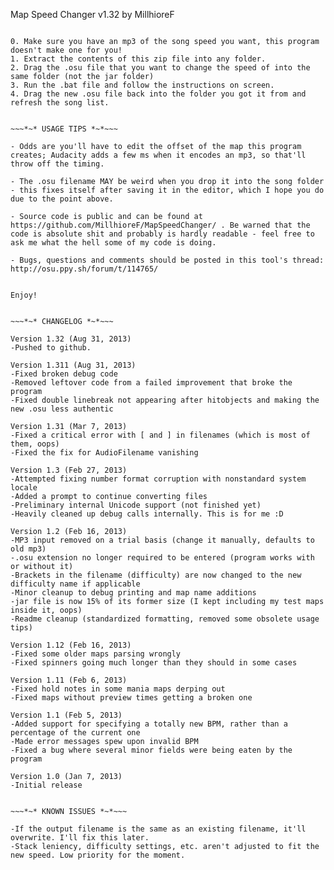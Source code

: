 Map Speed Changer v1.32
by MillhioreF


~~~*~* HOW TO USE *~*~~~

0. Make sure you have an mp3 of the song speed you want, this program doesn't make one for you!
1. Extract the contents of this zip file into any folder.
2. Drag the .osu file that you want to change the speed of into the same folder (not the jar folder)
3. Run the .bat file and follow the instructions on screen.
4. Drag the new .osu file back into the folder you got it from and refresh the song list.


~~~*~* USAGE TIPS *~*~~~

- Odds are you'll have to edit the offset of the map this program creates; Audacity adds a few ms when it encodes an mp3, so that'll throw off the timing.

- The .osu filename MAY be weird when you drop it into the song folder - this fixes itself after saving it in the editor, which I hope you do due to the point above.

- Source code is public and can be found at https://github.com/MillhioreF/MapSpeedChanger/ . Be warned that the code is absolute shit and probably is hardly readable - feel free to ask me what the hell some of my code is doing.

- Bugs, questions and comments should be posted in this tool's thread: http://osu.ppy.sh/forum/t/114765/


Enjoy!


~~~*~* CHANGELOG *~*~~~

Version 1.32 (Aug 31, 2013)
-Pushed to github.

Version 1.311 (Aug 31, 2013)
-Fixed broken debug code
-Removed leftover code from a failed improvement that broke the program
-Fixed double linebreak not appearing after hitobjects and making the new .osu less authentic

Version 1.31 (Mar 7, 2013)
-Fixed a critical error with [ and ] in filenames (which is most of them, oops)
-Fixed the fix for AudioFilename vanishing

Version 1.3 (Feb 27, 2013)
-Attempted fixing number format corruption with nonstandard system locale
-Added a prompt to continue converting files
-Preliminary internal Unicode support (not finished yet)
-Heavily cleaned up debug calls internally. This is for me :D

Version 1.2 (Feb 16, 2013)
-MP3 input removed on a trial basis (change it manually, defaults to old mp3)
-.osu extension no longer required to be entered (program works with or without it)
-Brackets in the filename (difficulty) are now changed to the new difficulty name if applicable
-Minor cleanup to debug printing and map name additions
-jar file is now 15% of its former size (I kept including my test maps inside it, oops)
-Readme cleanup (standardized formatting, removed some obsolete usage tips)

Version 1.12 (Feb 16, 2013)
-Fixed some older maps parsing wrongly
-Fixed spinners going much longer than they should in some cases

Version 1.11 (Feb 6, 2013)
-Fixed hold notes in some mania maps derping out
-Fixed maps without preview times getting a broken one

Version 1.1 (Feb 5, 2013)
-Added support for specifying a totally new BPM, rather than a percentage of the current one
-Made error messages spew upon invalid BPM
-Fixed a bug where several minor fields were being eaten by the program

Version 1.0 (Jan 7, 2013)
-Initial release


~~~*~* KNOWN ISSUES *~*~~~

-If the output filename is the same as an existing filename, it'll overwrite. I'll fix this later.
-Stack leniency, difficulty settings, etc. aren't adjusted to fit the new speed. Low priority for the moment.